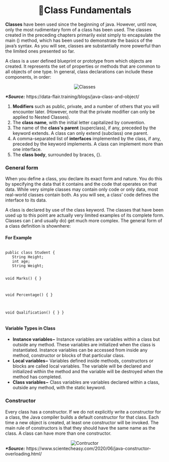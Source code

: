 <h1 align="center">📝Class Fundamentals</h1>
<p><b>Classes</b> have been used since the beginning of java. However, until now, only the most rudimentary form of a class has been used. The classes created in the preceding chapters primarily exist simply to encapsulate the main () method, which has been used to demonstrate the basics of the java’s syntax. As you will see, classes are substantially more powerful than the limited ones presented so far.</p>
<p>A class is a user defined blueprint or prototype from which objects are created. It represents the set of properties or methods that are common to all objects of one type. In general, class declarations can include these components, in order: </p>
<div align="center">
     <img alt="Classes" src="https://data-flair.training/blogs/wp-content/uploads/sites/2/2018/01/Class-Declaration-in-Java.jpg">
</div>
<p><i><b>*Source:</b></i> https://data-flair.training/blogs/java-class-and-object/</p>
<ol>
     <li><b>Modifiers</b> such as public, private, and a number of others that you will encounter later. (However, note that the private modifier can only be applied to Nested Classes).</li>
     <li>The <b>class name</b>, with the initial letter capitalized by convention.</li>
     <li>The name of the <b>class's parent</b> (superclass), if any, preceded by the keyword extends. A class can only extend (subclass) one parent.</li>
     <li>A comma-separated list of <b>interfaces</b> implemented by the class, if any, preceded by the keyword implements. A class can implement more than one interface.</li>        <li>The <b>class body</b>, surrounded by braces, {}.</li>
</ol>
<h3>General form</h3>
<p> When you define a class, you declare its exact form and nature. You do this by specifying the data that it contains and the code that operates on that data. While very simple classes may contain only code or only data, most real-world classes contain both. As you will see, a class’ code defines the interface to its data.</p>
<p> A class is declared by use of the class keyword. The classes that have been used up to this point are actually very limited examples of its complete form. Classes can ( and usually do) get much more complex. The general form of a class definition is shownhere:</p>
<h4>For Example</h4>
<pre>
<code>
public class Student {
   String Height;
   int age;
   String Weight;

   void Marks() {
   }

   void Percentage() {
   }

   void Qualification() {
   }
}
</code>
</pre>
<h4>Variable Types in Class</h4>
<ul>     
   <li><b>Instance variables−</b> Instance variables are variables within a class but outside any method. These variables are initialized when the class is instantiated. Instance variables can be accessed from inside any method, constructor or blocks of that particular class.</li>
   <li><b>Local variables−</b> Variables defined inside methods, constructors or blocks are called local variables. The variable will be declared and initialized within the method and the variable will be destroyed when the method has completed.
   <li><b>Class variables−</b> Class variables are variables declared within a class, outside any method, with the static keyword.</li>     
</ul>
<h3>Constructor</h3>
<p>Every class has a constructor. If we do not explicitly write a constructor for a class, the Java compiler builds a default constructor for that class. Each time a new object is created, at least one constructor will be invoked. The main rule of constructors is that they should have the same name as the class. A class can have more than one constructor.</p>
<div align="center">
     <img alt="Contructor" src="https://www.scientecheasy.com/wp-content/uploads/2018/07/java-constructor-overloading.png">
</div>     
<i><b>*Source:</b></i> https://www.scientecheasy.com/2020/06/java-constructor-overloading.html/

